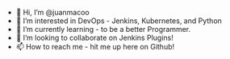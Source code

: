 - 👋 Hi, I’m @juanmacoo
- 👀 I’m interested in DevOps - Jenkins, Kubernetes, and Python
- 🌱 I’m currently learning - to be a better Programmer.
- 💞️ I’m looking to collaborate on Jenkins Plugins!
- 📫 How to reach me - hit me up here on Github!

<!---
juanmacoo/juanmacoo is a ✨ special ✨ repository because its `README.md` (this file) appears on your GitHub profile.
You can click the Preview link to take a look at your changes.
--->
